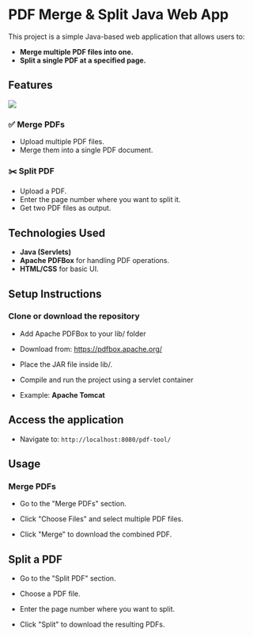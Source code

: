 # PDF Merge & Split Java Web App

This project is a simple Java-based web application that allows users to:
- **Merge multiple PDF files into one.**
- **Split a single PDF at a specified page.**

## Features

![](src/9e6592c0-d863-4a07-b45f-1e8bf28894df.jpg)

### ✅ Merge PDFs
- Upload multiple PDF files.
- Merge them into a single PDF document.

### ✂️ Split PDF
- Upload a PDF.
- Enter the page number where you want to split it.
- Get two PDF files as output.

## Technologies Used

- **Java (Servlets)**
- **Apache PDFBox** for handling PDF operations.
- **HTML/CSS** for basic UI.

## Setup Instructions
### Clone or download the repository

- Add Apache PDFBox to your lib/ folder

- Download from: https://pdfbox.apache.org/

- Place the JAR file inside lib/.

- Compile and run the project using a servlet container

- Example: **Apache Tomcat**

## Access the application

- Navigate to: ```http://localhost:8080/pdf-tool/```

## Usage
### Merge PDFs

- Go to the "Merge PDFs" section.

- Click "Choose Files" and select multiple PDF files.

- Click "Merge" to download the combined PDF.

## Split a PDF

- Go to the "Split PDF" section.

- Choose a PDF file.

- Enter the page number where you want to split.

- Click "Split" to download the resulting PDFs.
